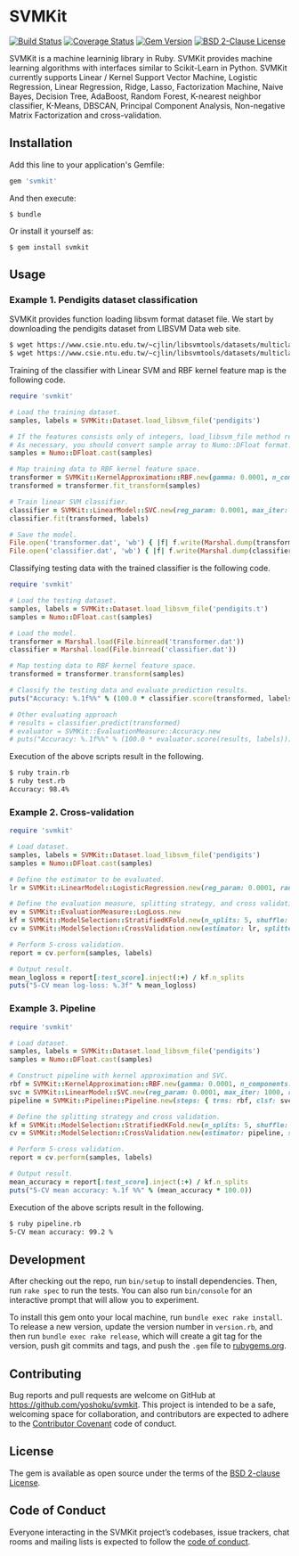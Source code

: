 # SVMKit

[![Build Status](https://travis-ci.org/yoshoku/SVMKit.svg?branch=master)](https://travis-ci.org/yoshoku/SVMKit)
[![Coverage Status](https://coveralls.io/repos/github/yoshoku/SVMKit/badge.svg?branch=master)](https://coveralls.io/github/yoshoku/SVMKit?branch=master)
[![Gem Version](https://badge.fury.io/rb/svmkit.svg)](https://badge.fury.io/rb/svmkit)
[![BSD 2-Clause License](https://img.shields.io/badge/License-BSD%202--Clause-orange.svg)](https://github.com/yoshoku/SVMKit/blob/master/LICENSE.txt)

SVMKit is a machine learninig library in Ruby.
SVMKit provides machine learning algorithms with interfaces similar to Scikit-Learn in Python.
SVMKit currently supports Linear / Kernel Support Vector Machine,
Logistic Regression, Linear Regression, Ridge, Lasso, Factorization Machine,
Naive Bayes, Decision Tree, AdaBoost, Random Forest, K-nearest neighbor classifier,
K-Means, DBSCAN, Principal Component Analysis, Non-negative Matrix Factorization
and cross-validation.

## Installation

Add this line to your application's Gemfile:

```ruby
gem 'svmkit'
```

And then execute:

    $ bundle

Or install it yourself as:

    $ gem install svmkit

## Usage

### Example 1. Pendigits dataset classification

SVMKit provides function loading libsvm format dataset file.
We start by downloading the pendigits dataset from LIBSVM Data web site.

```bash
$ wget https://www.csie.ntu.edu.tw/~cjlin/libsvmtools/datasets/multiclass/pendigits
$ wget https://www.csie.ntu.edu.tw/~cjlin/libsvmtools/datasets/multiclass/pendigits.t
```

Training of the classifier with Linear SVM and RBF kernel feature map is the following code.

```ruby
require 'svmkit'

# Load the training dataset.
samples, labels = SVMKit::Dataset.load_libsvm_file('pendigits')

# If the features consists only of integers, load_libsvm_file method reads in Numo::Int32 format.
# As necessary, you should convert sample array to Numo::DFloat format.
samples = Numo::DFloat.cast(samples)

# Map training data to RBF kernel feature space.
transformer = SVMKit::KernelApproximation::RBF.new(gamma: 0.0001, n_components: 1024, random_seed: 1)
transformed = transformer.fit_transform(samples)

# Train linear SVM classifier.
classifier = SVMKit::LinearModel::SVC.new(reg_param: 0.0001, max_iter: 1000, batch_size: 50, random_seed: 1)
classifier.fit(transformed, labels)

# Save the model.
File.open('transformer.dat', 'wb') { |f| f.write(Marshal.dump(transformer)) }
File.open('classifier.dat', 'wb') { |f| f.write(Marshal.dump(classifier)) }
```

Classifying testing data with the trained classifier is the following code.

```ruby
require 'svmkit'

# Load the testing dataset.
samples, labels = SVMKit::Dataset.load_libsvm_file('pendigits.t')
samples = Numo::DFloat.cast(samples)

# Load the model.
transformer = Marshal.load(File.binread('transformer.dat'))
classifier = Marshal.load(File.binread('classifier.dat'))

# Map testing data to RBF kernel feature space.
transformed = transformer.transform(samples)

# Classify the testing data and evaluate prediction results.
puts("Accuracy: %.1f%%" % (100.0 * classifier.score(transformed, labels)))

# Other evaluating approach
# results = classifier.predict(transformed)
# evaluator = SVMKit::EvaluationMeasure::Accuracy.new
# puts("Accuracy: %.1f%%" % (100.0 * evaluator.score(results, labels)))
```

Execution of the above scripts result in the following.

```bash
$ ruby train.rb
$ ruby test.rb
Accuracy: 98.4%
```

### Example 2. Cross-validation

```ruby
require 'svmkit'

# Load dataset.
samples, labels = SVMKit::Dataset.load_libsvm_file('pendigits')
samples = Numo::DFloat.cast(samples)

# Define the estimator to be evaluated.
lr = SVMKit::LinearModel::LogisticRegression.new(reg_param: 0.0001, random_seed: 1)

# Define the evaluation measure, splitting strategy, and cross validation.
ev = SVMKit::EvaluationMeasure::LogLoss.new
kf = SVMKit::ModelSelection::StratifiedKFold.new(n_splits: 5, shuffle: true, random_seed: 1)
cv = SVMKit::ModelSelection::CrossValidation.new(estimator: lr, splitter: kf, evaluator: ev)

# Perform 5-cross validation.
report = cv.perform(samples, labels)

# Output result.
mean_logloss = report[:test_score].inject(:+) / kf.n_splits
puts("5-CV mean log-loss: %.3f" % mean_logloss)
```

### Example 3. Pipeline

```ruby
require 'svmkit'

# Load dataset.
samples, labels = SVMKit::Dataset.load_libsvm_file('pendigits')
samples = Numo::DFloat.cast(samples)

# Construct pipeline with kernel approximation and SVC.
rbf = SVMKit::KernelApproximation::RBF.new(gamma: 0.0001, n_components: 800, random_seed: 1)
svc = SVMKit::LinearModel::SVC.new(reg_param: 0.0001, max_iter: 1000, random_seed: 1)
pipeline = SVMKit::Pipeline::Pipeline.new(steps: { trns: rbf, clsf: svc })

# Define the splitting strategy and cross validation.
kf = SVMKit::ModelSelection::StratifiedKFold.new(n_splits: 5, shuffle: true, random_seed: 1)
cv = SVMKit::ModelSelection::CrossValidation.new(estimator: pipeline, splitter: kf)

# Perform 5-cross validation.
report = cv.perform(samples, labels)

# Output result.
mean_accuracy = report[:test_score].inject(:+) / kf.n_splits
puts("5-CV mean accuracy: %.1f %%" % (mean_accuracy * 100.0))
```

Execution of the above scripts result in the following.

```bash
$ ruby pipeline.rb
5-CV mean accuracy: 99.2 %
```

## Development

After checking out the repo, run `bin/setup` to install dependencies. Then, run `rake spec` to run the tests. You can also run `bin/console` for an interactive prompt that will allow you to experiment.

To install this gem onto your local machine, run `bundle exec rake install`. To release a new version, update the version number in `version.rb`, and then run `bundle exec rake release`, which will create a git tag for the version, push git commits and tags, and push the `.gem` file to [rubygems.org](https://rubygems.org).

## Contributing

Bug reports and pull requests are welcome on GitHub at https://github.com/yoshoku/svmkit.
This project is intended to be a safe, welcoming space for collaboration,
and contributors are expected to adhere to the [Contributor Covenant](http://contributor-covenant.org) code of conduct.

## License

The gem is available as open source under the terms of the [BSD 2-clause License](https://opensource.org/licenses/BSD-2-Clause).

## Code of Conduct

Everyone interacting in the SVMKit project’s codebases, issue trackers,
chat rooms and mailing lists is expected to follow the [code of conduct](https://github.com/yoshoku/svmkit/blob/master/CODE_OF_CONDUCT.md).
